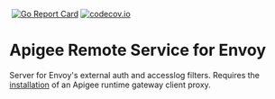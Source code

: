 [![<CirclCI>](https://circleci.com/gh/theganyo/apigee-remote-service-golib.svg?style=svg)](https://circleci.com/gh/theganyo/apigee-remote-service-envoy)
[![Go Report Card](https://goreportcard.com/badge/github.com/theganyo/apigee-remote-service-golib)](https://goreportcard.com/report/github.com/theganyo/apigee-remote-service-envoy)
[![codecov.io](https://codecov.io/github/theganyo/apigee-remote-service-golib/coverage.svg?branch=master)](https://codecov.io/github/theganyo/apigee-remote-service-envoy?branch=master)

# Apigee Remote Service for Envoy

Server for Envoy's external auth and accesslog filters. Requires the [installation](../../../apigee-remote-service-cli) of an Apigee runtime gateway client proxy.
